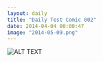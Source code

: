 ```yaml
---
layout: daily
title: "Daily Test Comic 002"
date: 2014-04-04 00:00:47
image: "2014-05-09.png"
---
```

![ALT TEXT](https://googledrive.com/host/0ByIkHCCiTbRvcWdtdGQ2ZjFjcTA/placeholder-comic.png)
